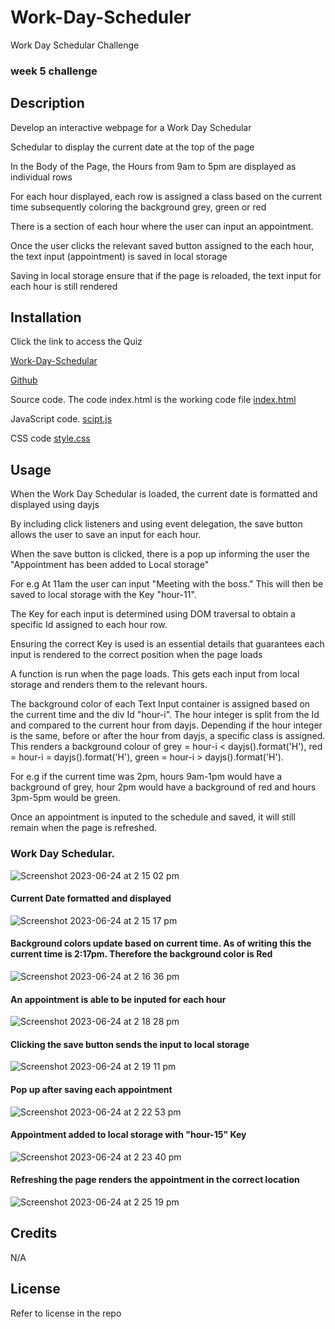 # Work-Day-Scheduler
Work Day Schedular Challenge 

### week 5 challenge

## Description

Develop an interactive webpage for a Work Day Schedular

Schedular to display the current date at the top of the page 

In the Body of the Page, the Hours from 9am to 5pm are displayed as individual rows

For each hour displayed, each row is assigned a class based on the current time subsequently coloring the background grey, green or red

There is a section of each hour where the user can input an appointment. 

Once the user clicks the relevant saved button assigned to the each hour, the text input (appointment) is saved in local storage

Saving in local storage ensure that if the page is reloaded, the text input for each hour is still rendered


## Installation

Click the link to access the Quiz

[Work-Day-Schedular](https://jarrodbb.github.io/Work-Day-Scheduler/)

[Github](https://github.com/jarrodbb/Work-Day-Scheduler)

Source code. The code index.html is the working code file
[index.html](https://github.com/jarrodbb/Work-Day-Scheduler/blob/main/index.html)

JavaScript code.
[scipt.js](https://github.com/jarrodbb/Work-Day-Scheduler/tree/main/assets/js)

CSS code
[style.css](https://github.com/jarrodbb/Work-Day-Scheduler/tree/main/assets/css)




## Usage

When the Work Day Schedular is loaded, the current date is formatted and displayed using dayjs

By including click listeners and using event delegation, the save button allows the user to save an input for each hour.

When the save button is clicked, there is a pop up informing the user the "Appointment has been added to Local storage"

For e.g At 11am the user can input "Meeting with the boss." This will then be saved to local storage with the Key "hour-11".

The Key for each input is determined using DOM traversal to obtain a specific Id assigned to each hour row.

Ensuring the correct Key is used is an essential details that guarantees each input is rendered to the correct position when the page loads

A function is run when the page loads. This gets each input from local storage and renders them to the relevant hours.

The background color of each Text Input container is assigned based on the current time and the div Id "hour-i". The hour integer is split from the Id and compared to the current hour from dayjs.
Depending if the hour integer is the same, before or after the hour from dayjs, a specific class is assigned. This renders a background colour of grey = hour-i < dayjs().format('H'), red = hour-i = dayjs().format('H'), green = hour-i > dayjs().format('H').

For e.g if the current time was 2pm, hours 9am-1pm would have a background of grey, hour 2pm would have a background of red and hours 3pm-5pm would be green.

Once an appointment is inputed to the schedule and saved, it will still remain when the page is refreshed. 


### Work Day Schedular.
![Screenshot 2023-06-24 at 2 15 02 pm](https://github.com/jarrodbb/Work-Day-Scheduler/assets/132813348/884bc7e7-f371-4b31-bc8f-4c6e43e26e28)

#### Current Date formatted and displayed
![Screenshot 2023-06-24 at 2 15 17 pm](https://github.com/jarrodbb/Work-Day-Scheduler/assets/132813348/e349c860-302b-471e-bdcc-8a3431add3b5)

#### Background colors update based on current time. As of writing this the current time is 2:17pm. Therefore the background color is Red
![Screenshot 2023-06-24 at 2 16 36 pm](https://github.com/jarrodbb/Work-Day-Scheduler/assets/132813348/ae80e968-2df2-4c92-9eb7-beacfce964b3)

#### An appointment is able to be inputed for each hour
![Screenshot 2023-06-24 at 2 18 28 pm](https://github.com/jarrodbb/Work-Day-Scheduler/assets/132813348/f03a3c15-c98a-4b8d-85d4-349dd5bbddc2)

#### Clicking the save button sends the input to local storage
![Screenshot 2023-06-24 at 2 19 11 pm](https://github.com/jarrodbb/Work-Day-Scheduler/assets/132813348/2106cf02-cf96-40e0-b1a9-d8559f26b2de)

#### Pop up after saving each appointment  
![Screenshot 2023-06-24 at 2 22 53 pm](https://github.com/jarrodbb/Work-Day-Scheduler/assets/132813348/45d63ca9-3b93-48ae-a871-3ab13d691b80)

#### Appointment added to local storage with "hour-15" Key
![Screenshot 2023-06-24 at 2 23 40 pm](https://github.com/jarrodbb/Work-Day-Scheduler/assets/132813348/92a8ebea-407d-4bbe-b4fd-df13488f5e7a)

#### Refreshing the page renders the appointment in the correct location 
![Screenshot 2023-06-24 at 2 25 19 pm](https://github.com/jarrodbb/Work-Day-Scheduler/assets/132813348/c6c57050-8b82-4b04-96ec-b25c33aaa276)


## Credits

N/A

## License

Refer to license in the repo





